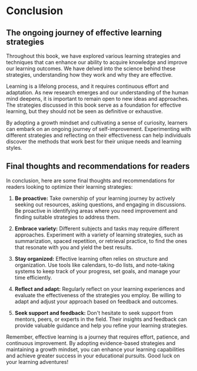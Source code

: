 Conclusion
==========

The ongoing journey of effective learning strategies
----------------------------------------------------

Throughout this book, we have explored various learning strategies and techniques that can enhance our ability to acquire knowledge and improve our learning outcomes. We have delved into the science behind these strategies, understanding how they work and why they are effective.

Learning is a lifelong process, and it requires continuous effort and adaptation. As new research emerges and our understanding of the human mind deepens, it is important to remain open to new ideas and approaches. The strategies discussed in this book serve as a foundation for effective learning, but they should not be seen as definitive or exhaustive.

By adopting a growth mindset and cultivating a sense of curiosity, learners can embark on an ongoing journey of self-improvement. Experimenting with different strategies and reflecting on their effectiveness can help individuals discover the methods that work best for their unique needs and learning styles.

Final thoughts and recommendations for readers
----------------------------------------------

In conclusion, here are some final thoughts and recommendations for readers looking to optimize their learning strategies:

1. **Be proactive:** Take ownership of your learning journey by actively seeking out resources, asking questions, and engaging in discussions. Be proactive in identifying areas where you need improvement and finding suitable strategies to address them.

2. **Embrace variety:** Different subjects and tasks may require different approaches. Experiment with a variety of learning strategies, such as summarization, spaced repetition, or retrieval practice, to find the ones that resonate with you and yield the best results.

3. **Stay organized:** Effective learning often relies on structure and organization. Use tools like calendars, to-do lists, and note-taking systems to keep track of your progress, set goals, and manage your time efficiently.

4. **Reflect and adapt:** Regularly reflect on your learning experiences and evaluate the effectiveness of the strategies you employ. Be willing to adapt and adjust your approach based on feedback and outcomes.

5. **Seek support and feedback:** Don't hesitate to seek support from mentors, peers, or experts in the field. Their insights and feedback can provide valuable guidance and help you refine your learning strategies.

Remember, effective learning is a journey that requires effort, patience, and continuous improvement. By adopting evidence-based strategies and maintaining a growth mindset, you can enhance your learning capabilities and achieve greater success in your educational pursuits. Good luck on your learning adventures!
